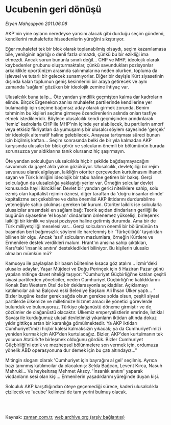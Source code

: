 # Ucubenin geri dönüşü

*Etyen Mahçupyan 2011.06.08*

<td class="columnist-detail">
<p>AKP'nin yine oyların neredeyse yarısını alacak gibi durduğu seçim gündemi, kendilerini muhalefette hissedenlerin yüreğini sıkıştırıyor.</p>
<p>
<div id="haberMetinDiv">
<p>Eğer muhalefet tek bir blok olarak toplanabilmiş olsaydı, seçim kazanılamasa bile, yenilginin ağırlığı o denli fazla olmazdı, çünkü bu bir ezikliği ima etmezdi. Ancak sorun bununla sınırlı değil... CHP ve MHP, ideolojik olarak kaybedenler grubunu oluşturmaktalar, çünkü savundukları pozisyonlar arkaiklikle oportünizm arasında salınmalarına neden olurken, topluma da işlevsel ve tutarlı bir gelecek sunamıyorlar. Diğer bir deyişle Kürt siyasetinin dışında kalan toplumun geniş kesimlerini bir araya getirecek ve aynı zamanda 'sağlam' gözüken bir ideolojik zemine ihtiyaç var.
<p>Ulusalcılık buna talip... Öte yandan şimdilik geçmişten kalma dar kadroların elinde. Birçok Ergenekon zanlısı muhalefet partilerinde kendilerine yer bulamadığı için seçime bağımsız aday olarak girmek zorunda. Benim tahminim bu kişileri seçime girmeye özendirenlerin aslında onları tasfiye etmek istedikleridir. Böylece ulusalcılık kendi geçmişinden arındırılarak 'temiz' kadrolarla CHP ile MHP'nin içinde yer alabilecek, bu partilerin amorf veya etkisiz fikriyatları da yumuşamış bir ulusalcı söylem sayesinde 'gerçek' bir ideolojik alternatif haline gelebilecek. Anayasa tartışması süreci bunun için biçilmiş kaftan... Seçim sonrasında belki de bir yıla kalmadan AKP karşısında ulusalcı bir blok görür ve solcuların önemli bir bölümünün burada sorunsuzca yer aldıklarına tanık olursanız hiç şaşırmayın.
<p>Öte yandan solculuğun ulusalcılıkla hiçbir şekilde bağdaşmayacağını savunmak da gayet akla yakın gözüküyor. Ulusalcılık, devletçiliği bir rejim savunusu olarak algılayan, laikliğin otoriter çerçeveden kurtulmasını ihanet sayan ve Türk kimliğini ideolojik bir tabu haline getiren bir bakış. Gerçi solculuğun da ulusalcılığa yaklaştığı yerler var. Örneğin solcular devlet konusunda hayli ikircikliler. Devlet bir yandan gerici niteliklere sahip, solu ezmiş olan kapitalist rejimin öznesi, diğer taraftan da 'doğru insanlar elinde' kapitalizme set çekebilme ve daha önemlisi AKP iktidarını durdurabilme yeteneğiyle sahip çıkılması gereken bir kurum. Otoriter laiklik ise solcularla ulusalcılar arasındaki en sağlam bağ: Teorik açıdan dindarların geriliği ile bugünün siyasetine 'el koyan' dindarların önlenemez yükselişi, birleşerek laikliği bir kimlik ve siyasi pozisyon haline getirmiş durumda. Ama bir de Türk milliyetçiliği meselesi var... Gerçi solcuların önemli bir bölümünün ta başından beri bağımsızlık söylemi ile harelenmiş bir 'Türkçülüğü' taşıdıkları bilinen bir olgu. Ancak 'asıl' solcuların mazlumlara, örneğin Kürtlere ve Ermenilere destek verdikleri malum. Hrant'ın anısına sahip çıktıkları, Kars'taki 'insanlık anıtını' destekledikleri biliniyor. Bu kişilerin ulusalcı olmaları mümkün mü? 
<p>Kamuoyu ile paylaşılan bir basın bültenine kısaca göz atalım... İzmir'deki ulusalcı adaylar, Yaşar Müjdeci ve Doğu Perinçek için 5 Haziran Pazar günü yapılan mitinge davet niteliği taşıyor: "Cumhuriyet Güçbirliği'ne katılan çeşitli siyasi partilerden yöneticiler, neden Cumhuriyet Güçbirliği'ne katıldıklarını Konak Batı Western Otel'de bir deklarasyonla açıkladılar. Açıklamayı katılımcılar adına Balçova eski Belediye Başkanı Ali İhsan Ülker yaptı... " Bizler bugüne kadar gerek sağda olsun gerekse solda olsun, çeşitli siyasi partilerde ülkemize ve milletimize hizmet amacı ile yönetici görevlerde bulunduk ve bulunuyoruz. Türkiye olağanüstü döneme girmiştir ve de çözümler de olağanüstü olacaktır. Ülkemiz emperyalistlerin emrinde, İstiklal Savaşı ile kurduğumuz ulusal devletimizi yıkanların iktidarı altında dokuz yıldır gittikçe artan bir karanlığa gömülmektedir. Ya AKP iktidarı Cumhuriyet'imizi hiçbir kalesi kalmaksızın yıkacak; ya da Cumhuriyet'imizi yeniden kurmak için AKP'den kurtulacağız. Bizler, AKP'den kurtulmanın tek yolunun Atatürk'te birleşmek olduğunu gördük. Bizler Cumhuriyet Güçbirliği'ni etnik ve mezhepsel bölünmelere son vermek için, ordumuza yönelik ABD operasyonuna dur demek için bu çatı altındayız..."
<p>Mitingin sloganı olarak 'Cumhuriyet için bayrağını al gel' seçilmiş. Ayrıca bazı tanınmış katılımcılar da olacakmış: Selda Bağcan, Levent Kırca, Nasuh Mahruki... Ve heykeltıraş Mehmet Aksoy. 'İnsanlık anıtını' yaparak vicdanların sesi olan kişi... Ermenilerin yaşadıklarını yüreğinde duyan kişi.
<p>Solculuk AKP karşıtlığından öteye geçemediği sürece, kaderi ulusalcılıkla çizilecek ve 'ucube' kelimesi de tam yerini bulmuş olacak. </p></p></p></p></p></p></div>
</p>


<p><br>
		 </br></p></td>

Kaynak: [zaman.com.tr](http://zaman.com.tr/yazar.do?yazino=1144170), [web.archive.org (arşiv bağlantısı)](http://web.archive.org/web/20110811225446/http://zaman.com.tr:80/yazar.do?yazino=1144170)
